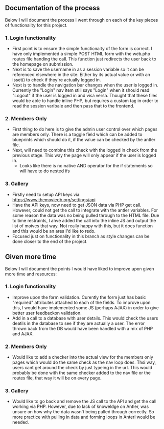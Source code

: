 ## Documentation of the process

Below I will document the process I went through on each of the key pieces of functionality for this project. 

### 1. Login functionality
- First point is to ensure the simple functionalty of the form is correct. I have only implemented a simple
POST HTML form with the web.php routes file handing the call. This function just redirects the user back to the homepage on submission. 
- Next is to save the username in as a session variable so it can be referenced elsewhere in the site. Either by its actual value or with an isset() to check if they're actually logged in. 
- Next is to handle the navigation bar changes when the user is logged in. Currently the "Login" nav item still says "Login" when it should read "Logout" if the user is logged in and visa versa. Thought that these files would be able to handle inline PHP, but requires a custom tag in order to read the session varibale and then pass that to the frontend. 

### 2. Members Only
- First thing to do here is to give the admin user control over which pages are members only. There is a toggle field which can be added to blueprints which should do it, if the value can be checked by the antler file.
- Next, will need to combine this check with the logged in check from the previous stage. This way the page will only appear if the user is logged in. 
    - Looks like there is no native AND operator for the if statements so will have to do nested ifs

### 3. Gallery
- Firstly need to setup API keys via https://www.themoviedb.org/settings/api
- Have the API keys, now need to get JSON data via PHP get call. However, could not get the call to integrate with the antler variables. For some reason the data was no being pulled through to the HTML file. Due to time restraints, I ahve added the call into the inline JS and output the list of moives that way. Not really happy with this, but it does function and this would be an area I'd like to redo. 
- Focused just on functionality in this branch as style changes can be done closer to the end of the project. 

## Given more time

Below I will document the points I would have liked to improve upon given more time and resources:

### 1. Login functionality
- Improve upon the form validation. Curently the form just has basic "required" attributes attached to each of the fields. To improve upon this, I would have implemented some JS (perhaps AJAX) in order to give better user feedbackon validation. 
- Add in a call to a database with user details. This would check the users deatils in the database to see if they are actually a user. The error thrown back from the DB would have been handled with a mix of PHP and AJAX. 

### 2. Members Only
- Would like to add a checker into the actual view for the members only pages which would do the same check as the nav loop does. Thsi way, users cant get around the check by just typeing in the url. This would probably be done with the same checker added to the nav file or the routes file, that way it will be on every page.

### 3. Gallery
- Would like to go back and remove the JS call to the API and get the call working via PHP. However, due to lack of knoweldge on Antler, was unsure on how why the data wasn't being pulled through correctly. So more practice with pulling in data and forming loops in Anterl would be needed. 